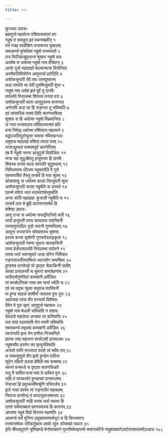 ```yaml
---
title: १०८

---
```

कुञ्जल उवाच-  
ब्रह्मपुत्रो महातेजा वशिष्ठस्तपतां वरः  
नहुषं तं समाहूय इदं वचनमब्रवीत् १  
वनं गच्छ स्वशीघ्रेण वन्यमानय पुष्कलम्  
समाकर्ण्य मुनेर्वाक्यं नहुषो वनमाययौ २  
तत्र किञ्चित्सुवृत्तान्तं शुश्राव नहुषो बलः  
अयमेष स धर्मात्मा नहुषो नाम वीर्यवान् ३  
आयोः पुत्रो महाप्राज्ञो बाल्यान्मात्रा वियोजितः  
अस्यैवातिवियोगेन आयुभार्या प्ररोदिति ४  
अशोकसुन्दरी तेपे तपः परमदुष्करम्  
कदा पश्यति सा देवी पुत्रमिन्दुमती शुभा ५  
नाहुषं नाम धर्मज्ञं हृतं पूर्वं तु दानवैः  
तपस्तेपे निरालम्बा शिवस्य तनया वरा ६  
अशोकसुन्दरी बाला आयुपुत्रस्य कारणात्  
अनेनापि कदा सा हि सङ्गता तु भविष्यति ७  
एवं सांसारिकं वाक्यं दिवि चारणभाषितम्  
शुश्राव स हि धर्मात्मा नहुषो विभ्रमान्वितः ८  
स गत्वा वन्यमादाय वशिष्ठस्याश्रमं प्रति  
वन्यं निवेद्य धर्मात्मा वशिष्ठाय महात्मने ९  
बद्धाञ्जलिपुटोभूत्वा भक्त्या नमितकन्धरः  
तमुवाच महाप्राज्ञं वशिष्ठं तपतां वरम् १०  
भगवञ्छ्रूयतां वाक्यमपूर्वं चारणेरितम्  
एष वै नहुषो नाम्ना आयुपुत्रो वियोजितः ११  
मात्रा सह सुदुःखैस्तु इन्दुमत्या हि दानवैः  
शिवस्य तनया बाला तपस्तेपे सुदुश्चरम् १२  
निमित्तमस्य धीरस्य नहुषस्येति वै गुरो  
एवमाभाषितं तैस्तु तत्सर्वं हि मया श्रुतम् १३  
कोसावायुः स धर्मात्मा कासा त्विन्दुमती शुभा  
अशोकसुन्दरी कासा नहुषेति क उच्यते १४  
एतन्मे संशयं जातं तद्भवांश्छेत्तुमर्हति  
अन्यः कोपि महाप्राज्ञः कुत्रासौ नहुषेति च १५  
तत्सर्वं तात मे ब्रूहि कारणान्तरमेव हि  
वशिष्ठ उवाच-  
आयु राजा स धर्मात्मा सप्तद्वीपाधिपो बली १६  
भार्या इन्दुमती तस्य सत्यरूपा यशस्विनी  
तस्यामुत्पादितः पुत्रो भवान्वै गुणमन्दिरम् १७  
आयुना राजराजेन सोमवंशस्य भूषणम्  
हरस्य कन्या सुश्रोणी गुणरूपैरलङ्कृता १८  
अशोकसुन्दरी नाम्ना सुभगा चारुहासिनी  
तस्य हेतोस्तपस्तेपे निरालम्बा तपोवने १९  
तस्या भर्ता भवान्सृष्टो धात्रा योगेन निश्चितः  
गङ्गायास्तीरमाश्रित्य ध्यानयोग समाश्रिता २०  
हुण्डश्च दानवेन्द्रो यो दृष्ट्वा चैकाकिनीं सतीम्  
तपसा प्रज्वलन्तीं च सुभगां कमलेक्षणाम् २१  
रूपौदार्यगुणोपेतां कामबाणैः प्रपीडितः  
तां बभाषेऽन्तिकं गत्वा मम भार्या भवेति च २२  
एवं सा तद्वचः श्रुत्वा तमुवाच तपस्विनी  
मा हुण्ड साहसं कार्षीर्मा जल्पस्व पुनः पुनः २३  
अप्राप्याहं त्वया वीर परभार्या विशेषतः  
दैवेन मे पुरा सृष्ट आयुपुत्रो महाबलः २४  
नहुषो नाम मेधावी भविष्यति न संशयः  
देवदत्तो महातेजा अन्यथा त्वं करिष्यसि २५  
ततः शाप्रं पदास्यामि येन भस्मी भविष्यसि  
एवमाकर्ण्य तद्वाक्यं कामबाणैः प्रपीडितः २६  
व्याजेनापि हृता तेन प्रणीता निजमन्दिरे  
ज्ञात्वा तया महाभाग शप्तोऽसौ दानवाधमः २७  
नहुषस्यैव हस्तेन तव मृत्युर्भविष्यति  
अजाते त्वयि सञ्जाता वदसे त्वं यथैव तत् २८  
स त्वमायुसुतो वीर हृतो हुण्डेन पापिना  
सूदेन रक्षितो दास्या प्रेषितो मम चाश्रमम् २९  
भवन्तं वनमध्ये च दृष्ट्वा चारणकिन्नरैः  
यत्तु वै श्रावितं वत्स मया ते कथितं पुनः ३०  
जहि तं पापकर्तारं हुण्डाख्यं दानवाधमम्  
नेत्राभ्यां हि प्रमुञ्चन्तीमश्रूणि परिमार्जय ३१  
इतो गत्वा प्रपश्य त्वं गङ्गातीरं महाबलम्  
निपात्य दानवेन्द्रं तं कारागृहात्समानय ३२  
अशोकसुन्दरी याहि तस्या भर्ता भवस्व हि  
एतत्ते सर्वमाख्यातं प्रश्नस्यास्य हि कारणम् ३३  
आभाष्य नहुषं विप्रो विरराम महामतिः ३४  
आकर्ण्य सर्वं मुनिना प्रयुक्तमाश्चर्यभूतं स हि चिन्त्यमानः  
तस्यान्तमेकः परिकर्तुकाम आयोः सुतः कोपमथो चकार ३५  
इति श्रीपद्मपुराणे भूमिखण्डे वेनोपाख्याने गुरुतीर्थमाहात्म्ये च्यवनचरित्रे नाहुषाख्यानेऽष्टोत्तरशततमोऽध्यायः १०८